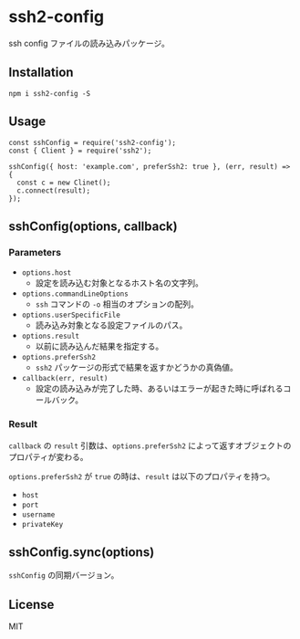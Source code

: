 # ssh2-config

ssh config ファイルの読み込みパッケージ。

## Installation

```
npm i ssh2-config -S
```

## Usage

```
const sshConfig = require('ssh2-config');
const { Client } = require('ssh2');

sshConfig({ host: 'example.com', preferSsh2: true }, (err, result) => {
  const c = new Clinet();
  c.connect(result);
});
```

## sshConfig(options, callback)

### Parameters

- `options.host`
    - 設定を読み込む対象となるホスト名の文字列。
- `options.commandLineOptions`
    - `ssh` コマンドの `-o` 相当のオプションの配列。
- `options.userSpecificFile`
    - 読み込み対象となる設定ファイルのパス。
- `options.result`
    - 以前に読み込んだ結果を指定する。
- `options.preferSsh2`
    - `ssh2` パッケージの形式で結果を返すかどうかの真偽値。
- `callback(err, result)`
    - 設定の読み込みが完了した時、あるいはエラーが起きた時に呼ばれるコールバック。

### Result

`callback` の `result` 引数は、`options.preferSsh2` によって返すオブジェクトのプロパティが変わる。

`options.preferSsh2` が `true` の時は、`result` は以下のプロパティを持つ。

- `host`
- `port`
- `username`
- `privateKey`

## sshConfig.sync(options)

`sshConfig` の同期バージョン。

## License

MIT
